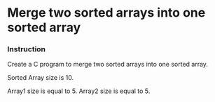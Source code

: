# Merge two sorted arrays into one sorted array

### Instruction
Create a C program to merge two sorted arrays into one sorted array.
 
Sorted Array size is 10.
 
Array1 size is equal to 5. Array2 size is equal to 5.
